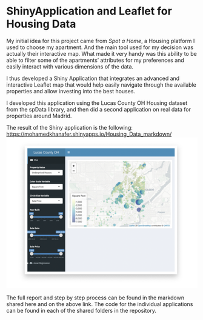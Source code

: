 # ShinyApplication and Leaflet for Housing Data 

My initial idea for this project came from *Spot a Home*, a Housing platform I used to choose my apartment. And the main tool  used for my decision was actually their interactive map. What made it very handy was this ability to be able to filter some of the apartments’ attributes for my preferences and easily interact with various dimensions of the data.

I thus developed a Shiny Application that integrates an advanced and interactive Leaflet map that would help easily navigate through the available properties and allow investing into the best houses. 

I developed this application using the Lucas County OH Housing dataset from the spData library, and then did a second application on real data for properties around Madrid.

The result of the Shiny application is the following: https://mohamedkhanafer.shinyapps.io/Housing_Data_markdown/
![Final Result](/result_app.png)

The full report and step by step process can be found in the markdown shared here and on the above link. The code for the individual applications can be found in each of the shared folders in the repository.

